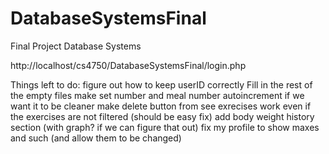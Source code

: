 # DatabaseSystemsFinal
Final Project Database Systems


http://localhost/cs4750/DatabaseSystemsFinal/login.php

Things left to do:
figure out how to keep userID correctly 
Fill in the rest of the empty files
make set number and meal number autoincrement if we want it to be cleaner
make delete button from see exrecises work even if the exercises are not filtered (should be easy fix)
add body weight history section (with graph? if we can figure that out)
fix my profile to show maxes and such (and allow them to be changed)

